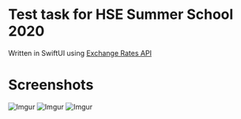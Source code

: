 # Test task for HSE Summer School 2020
Written in SwiftUI using [Exchange Rates API](https://exchangeratesapi.io/)

# Screenshots

![Imgur](https://i.imgur.com/Cn2Fiqb.png)
![Imgur](https://i.imgur.com/VT9T3UL.png)
![Imgur](https://i.imgur.com/XEwY4PG.png)




